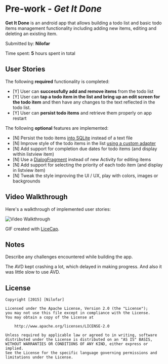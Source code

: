 # Pre-work - *Get It Done*

**Get It Done** is an android app that allows building a todo list and basic todo items management functionality including adding new items, editing and deleting an existing item.

Submitted by: **Nilofar**

Time spent: **5** hours spent in total

## User Stories

The following **required** functionality is completed:

* [Y] User can **successfully add and remove items** from the todo list
* [Y] User can **tap a todo item in the list and bring up an edit screen for the todo item** and then have any changes to the text reflected in the todo list.
* [Y] User can **persist todo items** and retrieve them properly on app restart

The following **optional** features are implemented:

* [N] Persist the todo items [into SQLite](http://guides.codepath.com/android/Persisting-Data-to-the-Device#sqlite) instead of a text file
* [N] Improve style of the todo items in the list [using a custom adapter](http://guides.codepath.com/android/Using-an-ArrayAdapter-with-ListView)
* [N] Add support for completion due dates for todo items (and display within listview item)
* [N] Use a [DialogFragment](http://guides.codepath.com/android/Using-DialogFragment) instead of new Activity for editing items
* [N] Add support for selecting the priority of each todo item (and display in listview item)
* [N] Tweak the style improving the UI / UX, play with colors, images or backgrounds


## Video Walkthrough 

Here's a walkthrough of implemented user stories:

<img src='http://i.imgur.com/3N5TKRO.gif' title='Video Walkthrough' width='' alt='Video Walkthrough' />

GIF created with [LiceCap](http://www.cockos.com/licecap/).

## Notes

Describe any challenges encountered while building the app.

The AVD kept crashing a lot, which delayed in making progress.
And also it was little slow to use AVD.

## License

    Copyright [2015] [Nilofar]

    Licensed under the Apache License, Version 2.0 (the "License");
    you may not use this file except in compliance with the License.
    You may obtain a copy of the License at

        http://www.apache.org/licenses/LICENSE-2.0

    Unless required by applicable law or agreed to in writing, software
    distributed under the License is distributed on an "AS IS" BASIS,
    WITHOUT WARRANTIES OR CONDITIONS OF ANY KIND, either express or implied.
    See the License for the specific language governing permissions and
    limitations under the License.
